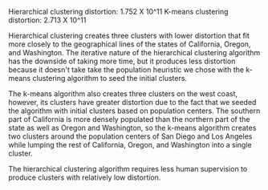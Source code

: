 Hierarchical clustering distortion: 1.752 X 10^11
K-means clustering distortion: 2.713 X 10^11

Hierarchical clustering creates three clusters with lower distortion that fit more
closely to the geographical lines of the states of California, Oregon, and
Washington. The iterative nature of the hierarchical clustering algorithm
has the downside of taking more time, but it produces less distortion because
it doesn't take take the population heuristic we chose with the k-means
clustering algorithm to seed the initial clusters.

The k-means algorithm also creates three clusters on the west coast, however,
its clusters have greater distortion due to the fact that we seeded the
algorithm with initial clusters based on population centers. The southern
part of California is more densely populated than the northern part of the 
state as well as Oregon and Washington, so the k-means algorithm creates two
clusters around the population centers of San Diego and Los Angeles while
lumping the rest of California, Oregon, and Washington into a single cluster.

The hierarchical clustering algorithm requires less human supervision to produce
clusters with relatively low distortion.